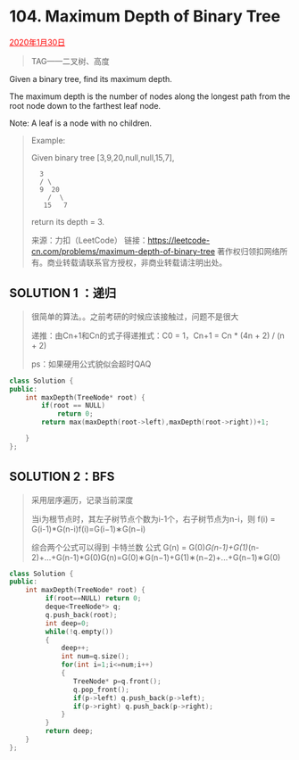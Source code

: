 # 104. Maximum Depth of Binary Tree

<font color = #FF0000><u>2020年1月30日</u></font>

> TAG——二叉树、高度

Given a binary tree, find its maximum depth.

The maximum depth is the number of nodes along the longest path from the root node down to the farthest leaf node.

Note: A leaf is a node with no children.

> Example:
>
> Given binary tree [3,9,20,null,null,15,7],
>
>     	3	
>       / \
>       9  20
>         /  \
>        15   7
>
> return its depth = 3.
>
> 来源：力扣（LeetCode）
> 链接：https://leetcode-cn.com/problems/maximum-depth-of-binary-tree
> 著作权归领扣网络所有。商业转载请联系官方授权，非商业转载请注明出处。

## SOLUTION 1 ：递归

> 很简单的算法。。之前考研的时候应该接触过，问题不是很大
>
> 递推：由Cn+1和Cn的式子得递推式：C0 = 1，Cn+1 = Cn * (4n + 2) / (n + 2)
>
> ps：如果硬用公式貌似会超时QAQ

```c++
class Solution {
public:
    int maxDepth(TreeNode* root) {
        if(root == NULL)
            return 0;
        return max(maxDepth(root->left),maxDepth(root->right))+1;

    }
};
```

## SOLUTION 2：BFS

> 采用层序遍历，记录当前深度
> 
>当i为根节点时，其左子树节点个数为i-1个，右子树节点为n-i，则
> f(i) = G(i-1)*G(n-i)f(i)=G(i−1)∗G(n−i)
> 
>综合两个公式可以得到 卡特兰数 公式
> G(n) = G(0)*G(n-1)+G(1)*(n-2)+...+G(n-1)*G(0)G(n)=G(0)∗G(n−1)+G(1)∗(n−2)+...+G(n−1)∗G(0)

```c++
class Solution {
public:
    int maxDepth(TreeNode* root) {
         if(root==NULL) return 0;
         deque<TreeNode*> q;
         q.push_back(root);
         int deep=0;
         while(!q.empty())
         {
             deep++;
             int num=q.size();
             for(int i=1;i<=num;i++)
             {
                TreeNode* p=q.front();
                q.pop_front();
                if(p->left) q.push_back(p->left);
                if(p->right) q.push_back(p->right);
             }
         }
         return deep;         
    }
};
```

